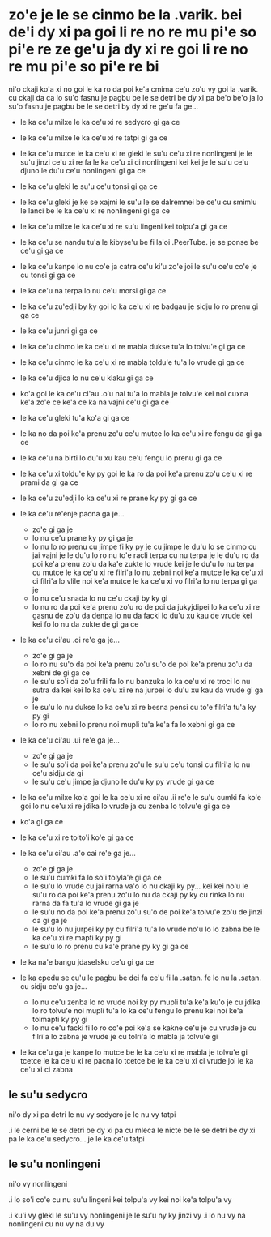 zo'e je le se cinmo be la .varik. bei de'i dy xi pa goi li re no re mu pi'e so pi'e re ze ge'u ja dy xi re goi li re no re mu pi'e so pi'e re bi
================================================================================================================================================

ni'o ckaji ko'a xi no goi le ka ro da poi ke'a cmima ce'u zo'u vy goi la .varik. cu ckaji da ca lo su'o fasnu je pagbu be le se detri be dy xi pa be'o be'o ja lo su'o fasnu je pagbu be le se detri by dy xi re ge'u fa ge...

* le ka ce'u milxe le ka ce'u xi re sedycro gi ga ce
* le ka ce'u milxe le ka ce'u xi re tatpi gi ga ce
* le ka ce'u mutce le ka ce'u xi re gleki le su'u ce'u xi re nonlingeni je le su'u jinzi ce'u xi re fa le ka ce'u xi ci nonlingeni kei kei je le su'u ce'u djuno le du'u ce'u nonlingeni gi ga ce
* le ka ce'u gleki le su'u ce'u tonsi gi ga ce
* le ka ce'u gleki je ke se xajmi le su'u le se dalremnei be ce'u cu smimlu le lanci be le ka ce'u xi re nonlingeni gi ga ce
* le ka ce'u milxe le ka ce'u xi re su'u lingeni kei tolpu'a gi ga ce
* le ka ce'u se nandu tu'a le kibyse'u be fi la'oi .PeerTube. je se ponse be ce'u gi ga ce
* le ka ce'u kanpe lo nu co'e ja catra ce'u ki'u zo'e joi le su'u ce'u co'e je cu tonsi gi ga ce
* le ka ce'u na terpa lo nu ce'u morsi gi ga ce
* le ka ce'u zu'edji by ky goi lo ka ce'u xi re badgau je sidju lo ro prenu gi ga ce
* le ka ce'u junri gi ga ce
* le ka ce'u cinmo le ka ce'u xi re mabla dukse tu'a lo tolvu'e gi ga ce
* le ka ce'u cinmo le ka ce'u xi re mabla toldu'e tu'a lo vrude gi ga ce
* le ka ce'u djica lo nu ce'u klaku gi ga ce
* ko'a goi le ka ce'u ci'au .o'u nai tu'a lo mabla je tolvu'e kei noi cuxna ke'a zo'e ce ke'a ce ka na vajni ce'u gi ga ce
* le ka ce'u gleki tu'a ko'a gi ga ce
* le ka no da poi ke'a prenu zo'u ce'u mutce lo ka ce'u xi re fengu da gi ga ce
* le ka ce'u na birti lo du'u xu kau ce'u fengu lo prenu gi ga ce
* le ka ce'u xi toldu'e ky py goi le ka ro da poi ke'a prenu zo'u ce'u xi re prami da gi ga ce
* le ka ce'u zu'edji lo ka ce'u xi re prane ky py gi ga ce
* le ka ce'u re'enje pacna ga je...

  * zo'e gi ga je
  * lo nu ce'u prane ky py gi ga je
  * lo nu lo ro prenu cu jimpe fi ky py je cu jimpe le du'u lo se cinmo cu jai vajni je le du'u lo ro nu to'e racli terpa cu nu terpa je le du'u ro da poi ke'a prenu zo'u da ka'e zukte lo vrude kei je le du'u lo nu terpa cu mutce le ka ce'u xi re filri'a lo nu xebni noi ke'a mutce le ka ce'u xi ci filri'a lo vlile noi ke'a mutce le ka ce'u xi vo filri'a lo nu terpa gi ga je
  * lo nu ce'u snada lo nu ce'u ckaji by ky gi
  * lo nu ro da poi ke'a prenu zo'u ro de poi da jukyjdipei lo ka ce'u xi re gasnu de zo'u da denpa lo nu da facki lo du'u xu kau de vrude kei kei fo lo nu da zukte de gi ga ce

* le ka ce'u ci'au .oi re'e ga je...

  * zo'e gi ga je
  * lo ro nu su'o da poi ke'a prenu zo'u su'o de poi ke'a prenu zo'u da xebni de gi ga ce
  * le su'u so'i da zo'u frili fa lo nu banzuka lo ka ce'u xi re troci lo nu sutra da kei kei lo ka ce'u xi re na jurpei lo du'u xu kau da vrude gi ga je
  * le su'u lo nu dukse lo ka ce'u xi re besna pensi cu to'e filri'a tu'a ky py gi
  * lo ro nu xebni lo prenu noi mupli tu'a ke'a fa lo xebni gi ga ce

* le ka ce'u ci'au .ui re'e ga je...

  * zo'e gi ga je
  * le su'u so'i da poi ke'a prenu zo'u le su'u ce'u tonsi cu filri'a lo nu ce'u sidju da gi
  * le su'u ce'u jimpe ja djuno le du'u ky py vrude gi ga ce

* le ka ce'u milxe ko'a goi le ka ce'u xi re ci'au .ii re'e le su'u cumki fa ko'e goi lo nu ce'u xi re jdika lo vrude ja cu zenba lo tolvu'e gi ga ce
* ko'a gi ga ce
* le ka ce'u xi re tolto'i ko'e gi ga ce
* le ka ce'u ci'au .a'o cai re'e ga je...

  * zo'e gi ga je
  * le su'u cumki fa lo so'i tolyla'e gi ga ce
  * le su'u lo vrude cu jai rarna va'o lo nu ckaji ky py... kei kei no'u le su'u ro da poi ke'a prenu zo'u lo nu da ckaji py ky cu rinka lo nu rarna da fa tu'a lo vrude gi ga je
  * le su'u no da poi ke'a prenu zo'u su'o de poi ke'a tolvu'e zo'u de jinzi da gi ga je
  * le su'u lo nu jurpei ky py cu filri'a tu'a lo vrude no'u lo lo zabna be le ka ce'u xi re mapti ky py gi
  * le su'u lo ro prenu cu ka'e prane py ky gi ga ce

* le ka na'e bangu jdaselsku ce'u gi ga ce
* le ka cpedu se cu'u le pagbu be dei fa ce'u fi la .satan. fe lo nu la .satan. cu sidju ce'u ga je...

  * lo nu ce'u zenba lo ro vrude noi ky py mupli tu'a ke'a ku'o je cu jdika lo ro tolvu'e noi mupli tu'a lo ka ce'u fengu lo prenu kei noi ke'a tolmapti ky py gi
  * lo nu ce'u facki fi lo ro co'e poi ke'a se kakne ce'u je cu vrude je cu filri'a lo zabna je vrude je cu tolri'a lo mabla ja tolvu'e gi

* le ka ce'u ga je kanpe lo mutce be le ka ce'u xi re mabla je tolvu'e gi tcetce le ka ce'u xi re pacna lo tcetce be le ka ce'u xi ci vrude joi le ka ce'u xi ci zabna

## le su'u sedycro
ni'o dy xi pa detri le nu vy sedycro je le nu vy tatpi

.i le cerni be le se detri be dy xi pa cu mleca le nicte be le se detri be dy xi pa le ka ce'u sedycro... je le ka ce'u tatpi

## le su'u nonlingeni
ni'o vy nonlingeni

.i lo so'i co'e cu nu su'u lingeni kei tolpu'a vy kei noi ke'a tolpu'a vy

.i ku'i vy gleki le su'u vy nonlingeni je le su'u ny ky jinzi vy  .i lo nu vy na nonlingeni cu nu vy na du vy
